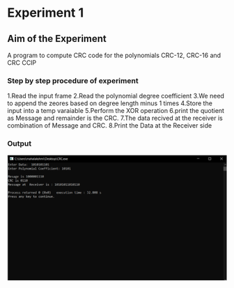 # Experiment 1

## Aim of the Experiment
A program to compute CRC code for the polynomials CRC-12, CRC-16 and CRC CCIP

### Step by step procedure of experiment
1.Read the input  frame
2.Read the polynomial degree coefficient
3.We need to append the zeores based on degree length minus 1 times
4.Store the input into a temp varaiable
5.Perform the XOR operation
6.print the quotient as Message and remainder is the CRC.
7.The data recived at the receiver is combination of Message and CRC.
8.Print the Data at the Receiver side


### Output


![output](crc1.png)
